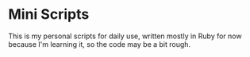 # Mini Scripts

This is my personal scripts for daily use, written mostly in Ruby for now because I'm learning it, so the code may be a bit rough.
